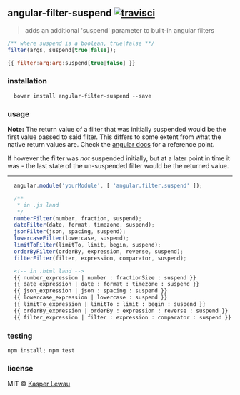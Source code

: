 ## angular-filter-suspend [![travisci](https://travis-ci.org/kasperlewau/angular-filter-suspend.svg?branch=master)](https://travis-ci.org/kasperlewau/angular-filter-suspend)
> adds an additional 'suspend' parameter to built-in angular filters

```js
/** where suspend is a boolean, true|false **/
filter(args, suspend[true|false]);

{{ filter:arg:arg:suspend[true|false] }}
```

### installation
```
  bower install angular-filter-suspend --save
```

### usage

**Note:** The return value of a filter that was initially suspended would be the first value passed to said filter. This differs to some extent from what the native return values are. Check the [angular docs](https://docs.angularjs.org/api/ng/filter) for a reference point.

If however the filter was *not* suspended initially, but at a later point in time it was - the last state of the un-suspended filter would be the returned value.

---

```js
  angular.module('yourModule', [ 'angular.filter.suspend' ]);
```
```js
  /**
   * in .js land
   */
  numberFilter(number, fraction, suspend);
  dateFilter(date, format, timezone, suspend);
  jsonFilter(json, spacing, suspend);
  lowercaseFilter(lowercase, suspend);
  limitToFilter(limitTo, limit, begin, suspend);
  orderByFilter(orderBy, expression, reverse, suspend);
  filterFilter(filter, expression, comparator, suspend);
```
```html
  <!-- in .html land -->
  {{ number_expression | number : fractionSize : suspend }}
  {{ date_expression | date : format : timezone : suspend }}
  {{ json_expression | json : spacing : suspend }}
  {{ lowercase_expression | lowercase : suspend }}
  {{ limitTo_expression | limitTo : limit : begin : suspend }}
  {{ orderBy_expression | orderBy : expression : reverse : suspend }}
  {{ filter_expression | filter : expression : comparator : suspend }}
```

### testing
`npm install; npm test`

### license
MIT © [Kasper Lewau](https://github.com/kasperlewau)
